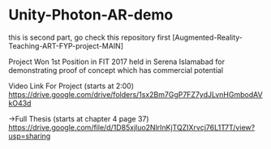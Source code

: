 # Unity-Photon-AR-demo

this is second part, go check this repository first [Augmented-Reality-Teaching-ART-FYP-project-MAIN]

Project Won 1st Position in FIT 2017 held in Serena Islamabad for demonstrating proof of concept which has commercial potential


Video Link For Project (starts at 2:00)
https://drive.google.com/drive/folders/1sx2Bm7GgP7FZ7ydJLvnHGmbodAVkO43d

->Full Thesis (starts at chapter 4 page 37) 
https://drive.google.com/file/d/1D85xjluo2NlrInKjTQZIXrvcj76L1T7T/view?usp=sharing
